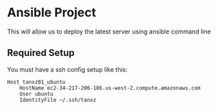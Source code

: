 # Ansible Project
This will allow us to deploy the latest server using ansible command line

## Required Setup
You must have a ssh config setup like this:

```
Host tanxz01_ubuntu
    HostName ec2-34-217-206-186.us-west-2.compute.amazonaws.com
    User ubuntu
    IdentityFile ~/.ssh/tanxz
```

